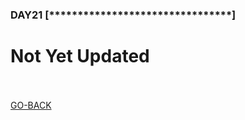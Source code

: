 <h3 align="left">DAY21 [********************************]
</h3>

# Not Yet Updated
<br><br>
<a href="https://github.com/n00bcooD3R/advent-of-cyber3">GO-BACK</a>
